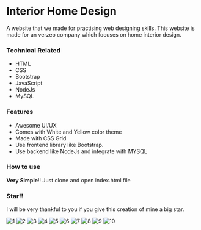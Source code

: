  # Interior Home Design

A website that we made for practising web designing skills. This website is made for an verzeo company which focuses on home interior design. 

### Technical Related

* HTML
* CSS
* Bootstrap
* JavaScript
* NodeJs
* MySQL

### Features

* Awesome UI/UX
* Comes with White and Yellow color theme
* Made with CSS Grid
* Use frontend library like Bootstrap.
* Use backend like NodeJs and integrate with MYSQL

### How to use

**Very Simple**!! Just clone and open index.html file

### Star!!

I will be very thankful to you if you give this creation of mine a big star.


![1](https://user-images.githubusercontent.com/59973684/119169778-08bb3980-ba80-11eb-90a9-558fa0db8196.JPG)
![2](https://user-images.githubusercontent.com/59973684/119169738-00fb9500-ba80-11eb-854e-7a545cb95731.JPG)
![3](https://user-images.githubusercontent.com/59973684/119169742-02c55880-ba80-11eb-819b-29b33b6a2d73.JPG)
![4](https://user-images.githubusercontent.com/59973684/119169747-035def00-ba80-11eb-8948-0d9e0dfe78a1.JPG)
![5](https://user-images.githubusercontent.com/59973684/119169751-048f1c00-ba80-11eb-9d42-e8cb690389bc.JPG)
![6](https://user-images.githubusercontent.com/59973684/119169754-0527b280-ba80-11eb-8a14-077b7700ad94.JPG)
![7](https://user-images.githubusercontent.com/59973684/119169760-05c04900-ba80-11eb-9a95-35b5e1fb04c9.JPG)
![8](https://user-images.githubusercontent.com/59973684/119169765-0658df80-ba80-11eb-9ca2-5f3de80eb936.JPG)
![9](https://user-images.githubusercontent.com/59973684/119169770-078a0c80-ba80-11eb-917c-658c1a027d31.JPG)
![10](https://user-images.githubusercontent.com/59973684/119169774-0822a300-ba80-11eb-835d-4617fdb00efe.JPG)

